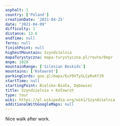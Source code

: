 ```yaml
---
asphalt: 1
country: ['Poland']
creationDate: '2021-04-25'
date: "2021-04-09"
difficulty: 1
distance: 13.6
endTime: null
ferns: null
finishPoint: null
highestMountain: Szyndzielnia
mapaTurystyczna: mapa-turystyczna.pl/route/0epr
mnpm: 1028
mountainRange: ['Silesian Beskids']
mountains: ['Kołowrót']
parkingCords: goo.gl/maps/EuY9VTySLCpRvKfJ9
startTime: null
startingPoint: Bielsko-Biała, Dębowiec
title: Szyndzielnia + Kołowrót
type: tour
wiki: https://pl.wikipedia.org/wiki/Szyndzielnia
additionalWithGoogleMaps: null
---
```


Nice walk after work.
